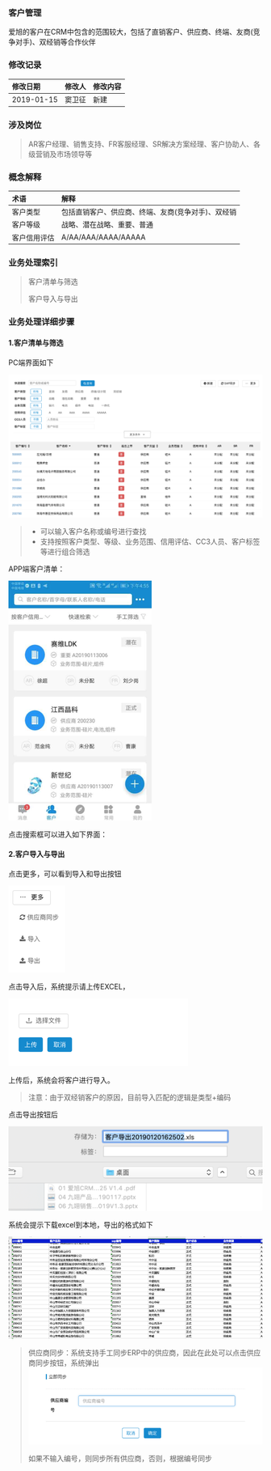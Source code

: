 ### 客户管理

爱旭的客户在CRM中包含的范围较大，包括了直销客户、供应商、终端、友商\(竞争对手\)、双经销等合作伙伴

### 修改记录

| 修改日期 | 修改人 | 修改内容 |
| :--- | :--- | :--- |
| 2019-01-15 | 窦卫征 | 新建 |

### 涉及岗位

> AR客户经理、销售支持、FR客服经理、SR解决方案经理、客户协助人、各级营销及市场领导等

### 概念解释

| 术语 | 解释 |
| :--- | :--- |
| 客户类型 | 包括直销客户、供应商、终端、友商\(竞争对手\)、双经销 |
| 客户等级 | 战略、潜在战略、重要、普通 |
| 客户信用评估 | A/AA/AAA/AAAA/AAAAA |

### 业务处理索引

> 客户清单与筛选
>
> 客户导入与导出

### 业务处理详细步骤

#### 1.客户清单与筛选

PC端界面如下

![](/assets/pccustomerpool.png)

> * 可以输入客户名称或编号进行查找
> * 支持按照客户类型、等级、业务范围、信用评估、CC3人员、客户标签等进行组合筛选

APP端客户清单：

![](/assets/custlistapp1657.png)

点击搜索框可以进入如下界面：



#### 2.客户导入与导出

点击更多，可以看到导入和导出按钮

![](/assets/daorudaochu1622.png)

点击导入后，系统提示请上传EXCEL，

![](/assets/uploadexcel1623.png)

上传后，系统会将客户进行导入。

> 注意：由于双经销客户的原因，目前导入匹配的逻辑是类型+编码

点击导出按钮后

![](/assets/download1625.png)

系统会提示下载excel到本地，导出的格式如下

![](/assets/exceldowncust1627.png)

> 供应商同步：系统支持手工同步ERP中的供应商，因此在此处可以点击供应商同步按钮，系统弹出![](/assets/lifnrtongbu1628.png)
>
> 如果不输入编号，则同步所有供应商，否则，根据编号同步



